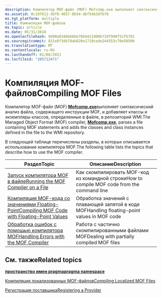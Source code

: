 ```yaml
---
description: Компилятор MOF-файл (MOF) Mofcomp.exe выполняет синтаксический анализ файла, содержащего инструкции MOF, и добавляет классы и экземпляры классов, определенные в файле, в репозиторий WMI.
ms.assetid: 8c107611-36f8-4657-8b54-dbf54b3dfb7b
ms.tgt_platform: multiple
title: Компиляция MOF-файлов
ms.topic: article
ms.date: 05/31/2018
ms.openlocfilehash: 9d90a034bb66bb78b9421900b728f998f52f6782
ms.sourcegitcommit: 831e8f3db78ab820e1710cede244553c70e50500
ms.translationtype: MT
ms.contentlocale: ru-RU
ms.lasthandoff: 01/08/2021
ms.locfileid: "105712471"
---
```

# <a name="compiling-mof-files"></a><span data-ttu-id="5dba9-103">Компиляция MOF-файлов</span><span class="sxs-lookup"><span data-stu-id="5dba9-103">Compiling MOF Files</span></span>

<span data-ttu-id="5dba9-104">Компилятор MOF-файл (MOF) [**Mofcomp.exe**](mofcomp.md)выполняет синтаксический анализ файла, содержащего инструкции MOF, и добавляет классы и экземпляры классов, определенные в файле, в репозиторий WMI.</span><span class="sxs-lookup"><span data-stu-id="5dba9-104">The Managed Object Format (MOF) compiler, [**Mofcomp.exe**](mofcomp.md), parses a file containing MOF statements and adds the classes and class instances defined in the file to the WMI repository.</span></span>

<span data-ttu-id="5dba9-105">В следующей таблице перечислены разделы, в которых описывается использование компилятора MOF.</span><span class="sxs-lookup"><span data-stu-id="5dba9-105">The following table lists the topics that describe how to use the MOF compiler.</span></span>



| <span data-ttu-id="5dba9-106">Раздел</span><span class="sxs-lookup"><span data-stu-id="5dba9-106">Topic</span></span>                                                                                              | <span data-ttu-id="5dba9-107">Описание</span><span class="sxs-lookup"><span data-stu-id="5dba9-107">Description</span></span>                                   |
|----------------------------------------------------------------------------------------------------|-----------------------------------------------|
| [<span data-ttu-id="5dba9-108">Запуск компилятора MOF в файле</span><span class="sxs-lookup"><span data-stu-id="5dba9-108">Running the MOF Compiler on a File</span></span>](running-the-mof-compiler-on-a-file.md)                       | <span data-ttu-id="5dba9-109">Как скомпилировать MOF-код из командной строки</span><span class="sxs-lookup"><span data-stu-id="5dba9-109">How to compile MOF code from the command line</span></span> |
| [<span data-ttu-id="5dba9-110">Компиляция MOF-кода со значениями Floating-Point</span><span class="sxs-lookup"><span data-stu-id="5dba9-110">Compiling MOF Code with Floating-Point Values</span></span>](compiling-mof-code-with-floating-point-values.md) | <span data-ttu-id="5dba9-111">Обработка значений с плавающей запятой в коде MOF</span><span class="sxs-lookup"><span data-stu-id="5dba9-111">Handling floating-point values in MOF code</span></span>    |
| [<span data-ttu-id="5dba9-112">Обработка ошибок с помощью компилятора MOF</span><span class="sxs-lookup"><span data-stu-id="5dba9-112">Handling Errors with the MOF Compiler</span></span>](handling-errors-with-the-mof-compiler.md)                 | <span data-ttu-id="5dba9-113">Работа с частично скомпилированными файлами MOF</span><span class="sxs-lookup"><span data-stu-id="5dba9-113">Dealing with partially compiled MOF files</span></span>     |



 

## <a name="related-topics"></a><span data-ttu-id="5dba9-114">См. также</span><span class="sxs-lookup"><span data-stu-id="5dba9-114">Related topics</span></span>

<dl> <dt>

[<span data-ttu-id="5dba9-115">**пространство имен pragma**</span><span class="sxs-lookup"><span data-stu-id="5dba9-115">**pragma namespace**</span></span>](pragma-namespace.md)
</dt> <dt>

[<span data-ttu-id="5dba9-116">Компиляция локализованных MOF-файлов</span><span class="sxs-lookup"><span data-stu-id="5dba9-116">Compiling Localized MOF Files</span></span>](compiling-localized-mof-files.md)
</dt> <dt>

[<span data-ttu-id="5dba9-117">Регистрация поставщика</span><span class="sxs-lookup"><span data-stu-id="5dba9-117">Registering a Provider</span></span>](registering-a-provider.md)
</dt> </dl>

 

 



